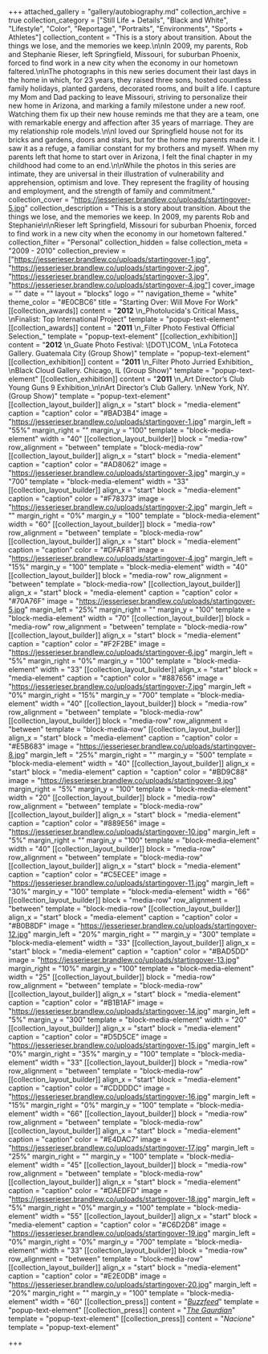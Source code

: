 +++
attached_gallery = "gallery/autobiography.md"
collection_archive = true
collection_category = ["Still Life + Details", "Black and White", "Lifestyle", "Color", "Reportage", "Portraits", "Environments", "Sports + Athletes"]
collection_content = "This is a story about transition. About the things we lose, and the memories we keep.\n\nIn 2009, my parents, Rob and Stephanie Rieser, left Springfield, Missouri, for suburban Phoenix, forced to find work in a new city when the economy in our hometown faltered.\n\nThe photographs in this new series document their last days in the home in which, for 23 years, they raised three sons, hosted countless family holidays, planted gardens, decorated rooms, and built a life. I capture my Mom and Dad packing to leave Missouri, striving to personalize their new home in Arizona, and marking a family milestone under a new roof. Watching them fix up their new house reminds me that they are a team, one with remarkable energy and affection after 35 years of marriage. They are my relationship role models.\n\nI loved our Springfield house not for its bricks and gardens, doors and stairs, but for the home my parents made it. I saw it as a refuge, a familiar constant for my brothers and myself. When my parents left that home to start over in Arizona, I felt the final chapter in my childhood had come to an end.\n\nWhile the photos in this series are intimate, they are universal in their illustration of vulnerability and apprehension, optimism and love. They represent the fragility of housing and employment, and the strength of family and commitment."
collection_cover = "https://jesserieser.brandlew.co/uploads/startingover-5.jpg"
collection_description = "This is a story about transition. About the things we lose, and the memories we keep. In 2009, my parents Rob and Stephanie\n\nRieser left Springfield, Missouri for suburban Phoenix, forced to find work in a new city when the economy in our hometown faltered."
collection_filter = "Personal"
collection_hidden = false
collection_meta = "2009 - 2010"
collection_preview = ["https://jesserieser.brandlew.co/uploads/startingover-1.jpg", "https://jesserieser.brandlew.co/uploads/startingover-2.jpg", "https://jesserieser.brandlew.co/uploads/startingover-3.jpg", "https://jesserieser.brandlew.co/uploads/startingover-4.jpg"]
cover_image = ""
date = ""
layout = "blocks"
logo = ""
navigation_theme = "white"
theme_color = "#E0CBC6"
title = "Starting Over: Will Move For Work"
[[collection_awards]]
content = "**2012**  \n_Photolucida's Critical Mass_  \nFinalist: Top International Project"
template = "popup-text-element"
[[collection_awards]]
content = "**2011**  \n_Filter Photo Festival Official Selection_"
template = "popup-text-element"
[[collection_exhibition]]
content = "**2012**  \n_Guate Photo Festival: \\[DOT\\]COM_  \nLa Fototeca Gallery. Guatemala City (Group Show)"
template = "popup-text-element"
[[collection_exhibition]]
content = "**2011**  \n_Filter Photo Jurried Exhibition_  \nBlack Cloud Gallery. Chicago, IL (Group Show)"
template = "popup-text-element"
[[collection_exhibition]]
content = "**2011**  \n_Art Director’s Club Young Guns 9 Exhibition_\n\nArt Director’s Club Gallery.   \nNew York, NY. (Group Show)"
template = "popup-text-element"
[[collection_layout_builder]]
align_x = "start"
block = "media-element"
caption = "caption"
color = "#BAD3B4"
image = "https://jesserieser.brandlew.co/uploads/startingover-1.jpg"
margin_left = "55%"
margin_right = ""
margin_y = "100"
template = "block-media-element"
width = "40"
[[collection_layout_builder]]
block = "media-row"
row_alignment = "between"
template = "block-media-row"
[[collection_layout_builder]]
align_x = "start"
block = "media-element"
caption = "caption"
color = "#AD8062"
image = "https://jesserieser.brandlew.co/uploads/startingover-3.jpg"
margin_y = "700"
template = "block-media-element"
width = "33"
[[collection_layout_builder]]
align_x = "start"
block = "media-element"
caption = "caption"
color = "#F78373"
image = "https://jesserieser.brandlew.co/uploads/startingover-2.jpg"
margin_left = ""
margin_right = "0%"
margin_y = "100"
template = "block-media-element"
width = "60"
[[collection_layout_builder]]
block = "media-row"
row_alignment = "between"
template = "block-media-row"
[[collection_layout_builder]]
align_x = "start"
block = "media-element"
caption = "caption"
color = "#DFAF81"
image = "https://jesserieser.brandlew.co/uploads/startingover-4.jpg"
margin_left = "15%"
margin_y = "100"
template = "block-media-element"
width = "40"
[[collection_layout_builder]]
block = "media-row"
row_alignment = "between"
template = "block-media-row"
[[collection_layout_builder]]
align_x = "start"
block = "media-element"
caption = "caption"
color = "#70A76F"
image = "https://jesserieser.brandlew.co/uploads/startingover-5.jpg"
margin_left = "25%"
margin_right = ""
margin_y = "100"
template = "block-media-element"
width = "70"
[[collection_layout_builder]]
block = "media-row"
row_alignment = "between"
template = "block-media-row"
[[collection_layout_builder]]
align_x = "start"
block = "media-element"
caption = "caption"
color = "#F2F2BE"
image = "https://jesserieser.brandlew.co/uploads/startingover-6.jpg"
margin_left = "5%"
margin_right = "0%"
margin_y = "100"
template = "block-media-element"
width = "33"
[[collection_layout_builder]]
align_x = "start"
block = "media-element"
caption = "caption"
color = "#887656"
image = "https://jesserieser.brandlew.co/uploads/startingover-7.jpg"
margin_left = "0%"
margin_right = "15%"
margin_y = "700"
template = "block-media-element"
width = "40"
[[collection_layout_builder]]
block = "media-row"
row_alignment = "between"
template = "block-media-row"
[[collection_layout_builder]]
block = "media-row"
row_alignment = "between"
template = "block-media-row"
[[collection_layout_builder]]
align_x = "start"
block = "media-element"
caption = "caption"
color = "#E5B683"
image = "https://jesserieser.brandlew.co/uploads/startingover-8.jpg"
margin_left = "25%"
margin_right = ""
margin_y = "500"
template = "block-media-element"
width = "40"
[[collection_layout_builder]]
align_x = "start"
block = "media-element"
caption = "caption"
color = "#BD9C88"
image = "https://jesserieser.brandlew.co/uploads/startingover-9.jpg"
margin_right = "5%"
margin_y = "100"
template = "block-media-element"
width = "20"
[[collection_layout_builder]]
block = "media-row"
row_alignment = "between"
template = "block-media-row"
[[collection_layout_builder]]
align_x = "start"
block = "media-element"
caption = "caption"
color = "#889E56"
image = "https://jesserieser.brandlew.co/uploads/startingover-10.jpg"
margin_left = "5%"
margin_right = ""
margin_y = "100"
template = "block-media-element"
width = "40"
[[collection_layout_builder]]
block = "media-row"
row_alignment = "between"
template = "block-media-row"
[[collection_layout_builder]]
align_x = "start"
block = "media-element"
caption = "caption"
color = "#C5ECEE"
image = "https://jesserieser.brandlew.co/uploads/startingover-11.jpg"
margin_left = "30%"
margin_y = "100"
template = "block-media-element"
width = "66"
[[collection_layout_builder]]
block = "media-row"
row_alignment = "between"
template = "block-media-row"
[[collection_layout_builder]]
align_x = "start"
block = "media-element"
caption = "caption"
color = "#B0B8DF"
image = "https://jesserieser.brandlew.co/uploads/startingover-12.jpg"
margin_left = "20%"
margin_right = ""
margin_y = "300"
template = "block-media-element"
width = "33"
[[collection_layout_builder]]
align_x = "start"
block = "media-element"
caption = "caption"
color = "#BAD5DD"
image = "https://jesserieser.brandlew.co/uploads/startingover-13.jpg"
margin_right = "10%"
margin_y = "100"
template = "block-media-element"
width = "25"
[[collection_layout_builder]]
block = "media-row"
row_alignment = "between"
template = "block-media-row"
[[collection_layout_builder]]
align_x = "start"
block = "media-element"
caption = "caption"
color = "#B1B1AF"
image = "https://jesserieser.brandlew.co/uploads/startingover-14.jpg"
margin_left = "5%"
margin_y = "300"
template = "block-media-element"
width = "20"
[[collection_layout_builder]]
align_x = "start"
block = "media-element"
caption = "caption"
color = "#D5D5CE"
image = "https://jesserieser.brandlew.co/uploads/startingover-15.jpg"
margin_left = "0%"
margin_right = "35%"
margin_y = "100"
template = "block-media-element"
width = "33"
[[collection_layout_builder]]
block = "media-row"
row_alignment = "between"
template = "block-media-row"
[[collection_layout_builder]]
align_x = "start"
block = "media-element"
caption = "caption"
color = "#CDDDDC"
image = "https://jesserieser.brandlew.co/uploads/startingover-16.jpg"
margin_left = "15%"
margin_right = "0%"
margin_y = "100"
template = "block-media-element"
width = "66"
[[collection_layout_builder]]
block = "media-row"
row_alignment = "between"
template = "block-media-row"
[[collection_layout_builder]]
align_x = "start"
block = "media-element"
caption = "caption"
color = "#E4DAC7"
image = "https://jesserieser.brandlew.co/uploads/startingover-17.jpg"
margin_left = "25%"
margin_right = ""
margin_y = "100"
template = "block-media-element"
width = "45"
[[collection_layout_builder]]
block = "media-row"
row_alignment = "between"
template = "block-media-row"
[[collection_layout_builder]]
align_x = "start"
block = "media-element"
caption = "caption"
color = "#DAEDFD"
image = "https://jesserieser.brandlew.co/uploads/startingover-18.jpg"
margin_left = "5%"
margin_right = "0%"
margin_y = "100"
template = "block-media-element"
width = "55"
[[collection_layout_builder]]
align_x = "start"
block = "media-element"
caption = "caption"
color = "#C6D2D8"
image = "https://jesserieser.brandlew.co/uploads/startingover-19.jpg"
margin_left = "0%"
margin_right = "0%"
margin_y = "700"
template = "block-media-element"
width = "33"
[[collection_layout_builder]]
block = "media-row"
row_alignment = "between"
template = "block-media-row"
[[collection_layout_builder]]
align_x = "start"
block = "media-element"
caption = "caption"
color = "#E2E0DB"
image = "https://jesserieser.brandlew.co/uploads/startingover-20.jpg"
margin_left = "20%"
margin_right = ""
margin_y = "100"
template = "block-media-element"
width = "60"
[[collection_press]]
content = "[_Buzzfeed_](https://www.buzzfeednews.com/article/gabrielsanchez/football-highschool-nfl-season-america-sports-players-team)"
template = "popup-text-element"
[[collection_press]]
content = "[_The Gaurdian_](https://www.theguardian.com/artanddesign/2018/sep/19/jesse-rieser-best-photograph-school-football-farewell-phoenix-arizona)"
template = "popup-text-element"
[[collection_press]]
content = "_Nacione_"
template = "popup-text-element"

+++
